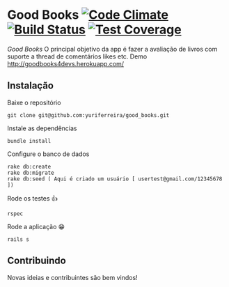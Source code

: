# Good Books [![Code Climate](https://codeclimate.com/github/yuriferreira/good_books/badges/gpa.svg)](https://codeclimate.com/github/yuriferreira/good_books) [![Build Status](https://travis-ci.org/yuriferreira/good_books.svg?branch=master)](https://travis-ci.org/yuriferreira/good_books) [![Test Coverage](https://codeclimate.com/github/yuriferreira/good_books/badges/coverage.svg)](https://codeclimate.com/github/yuriferreira/good_books/coverage)


*Good Books* O principal objetivo da app é fazer a avaliação de livros com suporte a thread de comentários likes etc. Demo http://goodbooks4devs.herokuapp.com/

## Instalação

Baixe o repositório

    git clone git@github.com:yuriferreira/good_books.git

Instale as dependências

    bundle install

Configure o banco de dados

    rake db:create
    rake db:migrate
    rake db:seed ( Aqui é criado um usuário [ usertest@gmail.com/12345678 ])

Rode os testes :+1:

    rspec

Rode a aplicação :grin:

    rails s

## Contribuindo

Novas ideias e contribuintes são bem vindos!  
